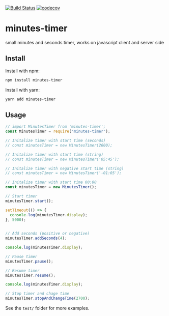 [![Build Status](https://travis-ci.org/mblenton/minutes-timer.svg?branch=master)](https://travis-ci.org/mblenton/minutes-timer)
[![codecov](https://codecov.io/gh/mblenton/minutes-timer/branch/master/graph/badge.svg)](https://codecov.io/gh/mblenton/minutes-timer)
# minutes-timer
small minutes and seconds timer, works on javascript client and server side

## Install

Install with npm:

```bash
npm install minutes-timer
```

Install with yarn:

```bash
yarn add minutes-timer
```

## Usage

```javascript
// import MinutesTimer from 'minutes-timer';
const MinutesTimer = require('minutes-timer');

// Initalize timer with start time (seconds)
// const minutesTimer = new MinutesTimer(2600);

// Initalize timer with start time (string)
// const minutesTimer = new MinutesTimer('05:45');

// Initalize timer with negative start time (string)
// const minutesTimer = new MinutesTimer('-01:05');

// Initalize timer with start time 00:00
const minutesTimer = new MinutesTimer();

// Start timer
minutesTimer.start();

setTimeout(() => {
  console.log(minutesTimer.display);
}, 5000);
  

// Add seconds (positive or negative)
minutesTimer.addSeconds(4);

console.log(minutesTimer.display);

// Pause timer
minutesTimer.pause();

// Resume timer
minutesTimer.resume();

console.log(minutesTimer.display);

// Stop timer and chage time
minutesTimer.stopAndChangeTime(2700);
```
See the `test/` folder for more examples.